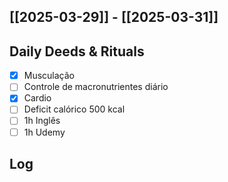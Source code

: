 ## [[2025-03-29]] - [[2025-03-31]]

## Daily Deeds & Rituals

- [x] Musculação 
- [ ] Controle de macronutrientes diário
- [x] Cardio
- [ ] Deficit calórico 500 kcal
- [ ] 1h Inglês
- [ ] 1h Udemy
## Log

